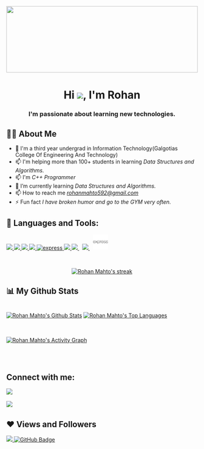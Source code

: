 <a href="#"><img  width="100%" height="175px" src="https://i.imgur.com/iXuL1HG.png" height="175px"/></a>

<h1 align="center">Hi <img src="https://raw.githubusercontent.com/MartinHeinz/MartinHeinz/master/wave.gif" width="30px">, I'm Rohan</h1>
<h3 align="center">I'm passionate about learning new technologies.</h3>


## 🙋‍♂️ About Me

- 🚀 I'm a third year undergrad in Information Technology(Galgotias College Of Engineering And Technology)
- 📫 I'm helping more than 100+ students in learning *Data Structures and Algorithms.*
- 📫 I'm *C++ Programmer*
- 🌱 I’m currently learning *Data Structures and Algorithms.*
- 📫 How to reach me *rohanmahto592@gmail.com*
- ⚡ Fun fact *I have broken humor and go to the GYM very often.*

## 🚀 Languages and Tools:

<p align="left"> 
    <a href="https://www.c++.com" target="_blank"> <img src="https://img.icons8.com/ios-filled/50/000000/c-plus-plus-logo.png"/> </a>
    <a href="https://www.python.org/" target="_blank"> <img src="https://img.icons8.com/color/48/000000/python--v1.png"/> </a>
    <a href="https://www.w3.org/html/" target="_blank"> <img src="https://img.icons8.com/color/48/000000/html-5.png"/> </a> 
    <a href="https://www.w3schools.com/css/" target="_blank"> <img src="https://img.icons8.com/color/48/000000/css3.png"/> </a> 
     <a href="https://reactjs.org" target="_blank"> <img src="https://www.vectorlogo.zone/logos/reactjs/reactjs-ar21.svg" alt="express" width="60" height="60"/> </a>
    <a href="https://getbootstrap.com" target="_blank"> <img src="https://img.icons8.com/color/48/000000/bootstrap.png"/> </a>  
    <a style="padding-right:8px;" href="https://nodejs.org" target="_blank"> <img src="https://img.icons8.com/color/48/000000/nodejs.png"/> </a> 
    <a style="padding-right:8px;" href="https://www.mysql.com/" target="_blank"> <img src="https://img.icons8.com/fluent/50/000000/mysql-logo.png"/> </a>
<!--     <a href="https://www.mongodb.com/" target="_blank"> <img src="https://raw.githubusercontent.com/devicons/devicon/master/icons/mongodb/mongodb-original-wordmark.svg" alt="mongodb" width="48" height="48"/> </a>  -->
  <a href="https://expressjs.com" target="_blank"> <img src="https://raw.githubusercontent.com/devicons/devicon/master/icons/express/express-original-wordmark.svg" alt="express" width="40" height="40"/></a>
    
</p>

<!-- [![React Badge](https://img.shields.io/badge/-React-61DBFB?style=for-the-badge&labelColor=black&logo=react&logoColor=61DBFB)](#)  [![Javascript Badge](https://img.shields.io/badge/-Javascript-F0DB4F?style=for-the-badge&labelColor=black&logo=javascript&logoColor=F0DB4F)](#) [![Typescript Badge](https://img.shields.io/badge/-Typescript-007acc?style=for-the-badge&labelColor=black&logo=typescript&logoColor=007acc)](#) [![Nodejs Badge](https://img.shields.io/badge/-Nodejs-3C873A?style=for-the-badge&labelColor=black&logo=node.js&logoColor=3C873A)](#) [![GraphQL Badge](https://img.shields.io/badge/-GraphQl-e535ab?style=for-the-badge&labelColor=black&logo=node.js&logoColor=e535ab)](#) -->
<br/>

<p align="center">
    <a href="https://github.com/rohanmahto592/github-readme-streak-stats">
        <img title="🔥 Get streak stats for your profile at git.io/streak-stats" alt="Rohan Mahto's streak" src="https://github-readme-streak-stats.herokuapp.com/?user=rohanmahto592&theme=black-ice&hide_border=true&stroke=0000&background=060A0CD0"/>
    </a>
</p>

## 📊 My Github Stats

  <br/>
    <a href="https://github.com/rohanmahto592/github-readme-stats"><img alt="Rohan Mahto's Github Stats" src="https://github-readme-stats.vercel.app/api?username=rohanmahto592&show_icons=true&count_private=true&theme=react&hide_border=true&bg_color=0D1117" /></a>
  <a href="https://github.com/rohanmahto592/github-readme-stats"><img alt="Rohan Mahto's Top Languages" src="https://github-readme-stats.vercel.app/api/top-langs/?username=rohanmahto592&langs_count=8&count_private=true&layout=compact&theme=react&hide_border=true&bg_color=0D1117" /></a>
  <br/>
  


<br/>
<br/>

<a href="https://github.com/rohanmahto592/github-readme-activity-graph"><img alt="Rohan Mahto's Activity Graph" src="https://activity-graph.herokuapp.com/graph?username=rohanmahto592&bg_color=0D1117&color=5BCDEC&line=5BCDEC&point=FFFFFF&hide_border=true" /></a>

<br/>
<br/>

## Connect with me:
<p align="left">

<a href = "https://www.linkedin.com/in/rohan-mahto-619a491aa"><img src="https://img.icons8.com/fluent/48/000000/linkedin.png"/></a>

<a href = "https://www.instagram.com/rohan_mahto_/"><img src="https://img.icons8.com/fluent/48/000000/instagram-new.png"/></a>
</p>

## ❤ Views and Followers
<a href="https://github.com/rohanmahto592/github-profile-views-counter">
    <img src="https://komarev.com/ghpvc/?username=rohanmahto592">
</a>
<a href="https://github.com/rohanmahto592?tab=followers"><img src="https://img.shields.io/github/followers/rohanmahto592?label=Followers&style=social" alt="GitHub Badge"></a>
